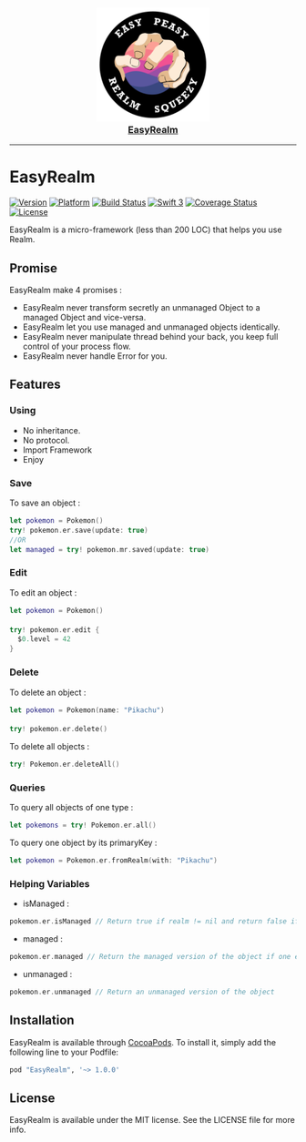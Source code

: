 <h3 align="center">
  <a href="https://github.com/PoissonBallon/EasyRealm">
    <img src="Ressources/easy_realm_logo.png" width="200" />
    <br />
    EasyRealm
  </a>
</h3>

------

# EasyRealm

[![Version](https://img.shields.io/cocoapods/v/EasyRealm.svg?style=flat)](http://cocoapods.org/pods/EasyRealm)
[![Platform](https://img.shields.io/cocoapods/p/EasyRealm.svg?style=flat)](http://cocoapods.org/pods/EasyRealm)
[![Build Status](https://travis-ci.org/PoissonBallon/EasyRealm.svg?branch=master)](https://travis-ci.org/PoissonBallon/EasyRealm)
[![Swift 3](https://img.shields.io/badge/Language-Swift%203-orange.svg)](https://developer.apple.com/swift/)
[![Coverage Status](https://coveralls.io/repos/github/PoissonBallon/EasyRealm/badge.svg?branch=master)](https://coveralls.io/github/PoissonBallon/EasyRealm?branch=master)
[![License](https://img.shields.io/cocoapods/l/EasyRealm.svg?style=flat)](http://cocoapods.org/pods/EasyRealm)

EasyRealm is a micro-framework (less than 200 LOC) that helps you use Realm.

## Promise

EasyRealm make 4 promises :

* EasyRealm never transform secretly an unmanaged Object to a managed Object and vice-versa.
* EasyRealm let you use managed and unmanaged objects identically.
* EasyRealm never manipulate thread behind your back, you keep full control of your process flow.
* EasyRealm never handle Error for you.

## Features

### Using

* No inheritance.
* No protocol.
* Import Framework
* Enjoy

### Save

To save an object :

```swift
let pokemon = Pokemon()
try! pokemon.er.save(update: true)
//OR
let managed = try! pokemon.mr.saved(update: true)
```

### Edit

To edit an object :

```swift
let pokemon = Pokemon()

try! pokemon.er.edit {
  $0.level = 42
}
```


### Delete

To delete an object :

```swift
let pokemon = Pokemon(name: "Pikachu")

try! pokemon.er.delete()
```

To delete all objects :
```swift
try! Pokemon.er.deleteAll()
```

### Queries

To query all objects of one type :
```swift
let pokemons = try! Pokemon.er.all()
```

To query one object by its primaryKey :
```swift
let pokemon = Pokemon.er.fromRealm(with: "Pikachu")
```

### Helping Variables

* isManaged :
```swift
pokemon.er.isManaged // Return true if realm != nil and return false if realm == nil
```

* managed :
```swift
pokemon.er.managed // Return the managed version of the object if one exist in Realm Database
```

* unmanaged :
```swift
pokemon.er.unmanaged // Return an unmanaged version of the object
```


## Installation

EasyRealm is available through [CocoaPods](http://cocoapods.org). To install
it, simply add the following line to your Podfile:

```ruby
pod "EasyRealm", '~> 1.0.0'
```

## License

EasyRealm is available under the MIT license. See the LICENSE file for more info.
